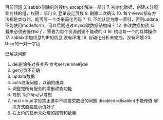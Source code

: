 目前问题
3. zabbix删除的时候try except 解决一部分
7. 初始化数据，创建未分配业务线的组，权限，部门
8. 登录设定页数
9. 删除二次确认
10. 每个views都有方法都是类似的，能否写一个类来简化代码？
11. 不能认定为唯一索引，否则updata不能使用modelform，可以后期通过mysql改数据结构吗？
12. 修改数据加锁
13. 看来必须去操作id了，需要为每个资源创建不能改的id
16. 梳理每一个的具体操作
17. zabbix添加信息的IP的信息,没有环境
19. 自动化分析未完成，没有环境
20. User的一对一字段



已解决问题
1. del删除多对多关系 参考serverline的del
2. get分页不正确
4. updata数据
5. auth权限问题，以前的废弃
6. 调整完所有服务的增删改查功能
14. 导航 1月2号可以考虑
15. host cloud字段禁止选中不能提交数据的问题 disabled=disabled不能传值 解决方式直接显示值好了
18. 右上角的显示未处理的报警和数量
